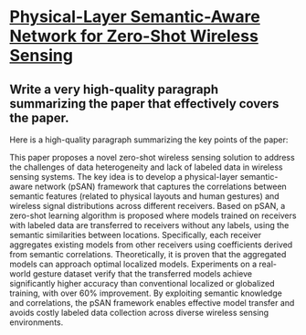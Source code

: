 # [Physical-Layer Semantic-Aware Network for Zero-Shot Wireless Sensing](https://arxiv.org/abs/2312.05043)

## Write a very high-quality paragraph summarizing the paper that effectively covers the paper.

 Here is a high-quality paragraph summarizing the key points of the paper:

This paper proposes a novel zero-shot wireless sensing solution to address the challenges of data heterogeneity and lack of labeled data in wireless sensing systems. The key idea is to develop a physical-layer semantic-aware network (pSAN) framework that captures the correlations between semantic features (related to physical layouts and human gestures) and wireless signal distributions across different receivers. Based on pSAN, a zero-shot learning algorithm is proposed where models trained on receivers with labeled data are transferred to receivers without any labels, using the semantic similarities between locations. Specifically, each receiver aggregates existing models from other receivers using coefficients derived from semantic correlations. Theoretically, it is proven that the aggregated models can approach optimal localized models. Experiments on a real-world gesture dataset verify that the transferred models achieve significantly higher accuracy than conventional localized or globalized training, with over 60\% improvement. By exploiting semantic knowledge and correlations, the pSAN framework enables effective model transfer and avoids costly labeled data collection across diverse wireless sensing environments.
